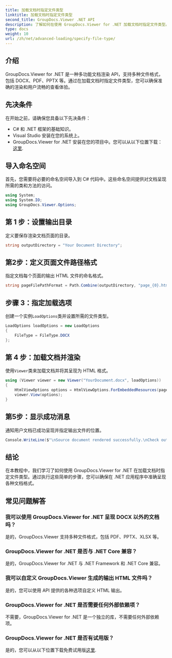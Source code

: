 ```yaml
---
title: 加载文档时指定文件类型
linktitle: 加载文档时指定文件类型
second_title: GroupDocs.Viewer .NET API
description: 了解如何在使用 GroupDocs.Viewer for .NET 加载文档时指定文件类型。在 .NET 应用程序中准确呈现各种格式。
type: docs
weight: 10
url: /zh/net/advanced-loading/specify-file-type/
---
```

## 介绍
GroupDocs.Viewer for .NET 是一种多功能文档渲染 API，支持多种文件格式，包括 DOCX、PDF、PPTX 等。通过在加载文档时指定文件类型，您可以确保准确的渲染和用户流畅的查看体验。
## 先决条件
在开始之前，请确保您具备以下先决条件：
- C# 和 .NET 框架的基础知识。
- Visual Studio 安装在您的系统上。
- GroupDocs.Viewer for .NET 安装在您的项目中。您可以从以下位置下载：[这里](https://releases.groupdocs.com/viewer/net/).
##
## 导入命名空间
首先，您需要将必要的命名空间导入到 C# 代码中。这些命名空间提供对文档呈现所需的类和方法的访问。
```csharp
using System;
using System.IO;
using GroupDocs.Viewer.Options;
```
## 第 1 步：设置输出目录
定义要保存渲染文档页面的目录。
```csharp
string outputDirectory = "Your Document Directory";
```
## 第2步：定义页面文件路径格式
指定文档每个页面的输出 HTML 文件的命名格式。
```csharp
string pageFilePathFormat = Path.Combine(outputDirectory, "page_{0}.html");
```
## 步骤 3：指定加载选项
创建一个实例`LoadOptions`类并设置所需的文件类型。
```csharp
LoadOptions loadOptions = new LoadOptions
{
    FileType = FileType.DOCX
};
```
## 第 4 步：加载文档并渲染
使用`Viewer`类来加载文档并将其呈现为 HTML 格式。
```csharp
using (Viewer viewer = new Viewer("YourDocument.docx", loadOptions))
{
    HtmlViewOptions options = HtmlViewOptions.ForEmbeddedResources(pageFilePathFormat);
    viewer.View(options);
}
```
## 第5步：显示成功消息
通知用户文档已成功呈现并指定输出文件的位置。
```csharp
Console.WriteLine($"\nSource document rendered successfully.\nCheck output in {outputDirectory}.");
```

## 结论
在本教程中，我们学习了如何使用 GroupDocs.Viewer for .NET 在加载文档时指定文件类型。通过执行这些简单的步骤，您可以确保在 .NET 应用程序中准确呈现各种文档格式。
## 常见问题解答
### 我可以使用 GroupDocs.Viewer for .NET 呈现 DOCX 以外的文档吗？
是的，GroupDocs.Viewer 支持多种文件格式，包括 PDF、PPTX、XLSX 等。
### GroupDocs.Viewer for .NET 是否与 .NET Core 兼容？
是的，GroupDocs.Viewer for .NET 与 .NET Framework 和 .NET Core 兼容。
### 我可以自定义 GroupDocs.Viewer 生成的输出 HTML 文件吗？
是的，您可以使用 API 提供的各种选项自定义 HTML 输出。
### GroupDocs.Viewer for .NET 是否需要任何外部依赖项？
不需要，GroupDocs.Viewer for .NET 是一个独立的库，不需要任何外部依赖项。
### GroupDocs.Viewer for .NET 是否有试用版？
是的，您可以从以下位置下载免费试用版[这里](https://releases.groupdocs.com/viewer/net/).